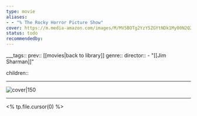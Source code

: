 ```yaml
---
type: movie
aliases:
- - "% The Rocky Horror Picture Show"
cover: https://m.media-amazon.com/images/M/MV5BOTg2YzY5ZGYtNDk1My00N2Q2LWFhN2YtZWU5YTkzODIyZGRmXkEyXkFqcGc@._V1_SX300.jpg
status: todo
recommendedby:
---
```

___tags:: prev:: [[movies|back to library]]
genre::
director::  - "[[Jim Sharman]]"
 
children::
___
![cover|150](https://m.media-amazon.com/images/M/MV5BOTg2YzY5ZGYtNDk1My00N2Q2LWFhN2YtZWU5YTkzODIyZGRmXkEyXkFqcGc@._V1_SX300.jpg)
___
<% tp.file.cursor(0) %>
